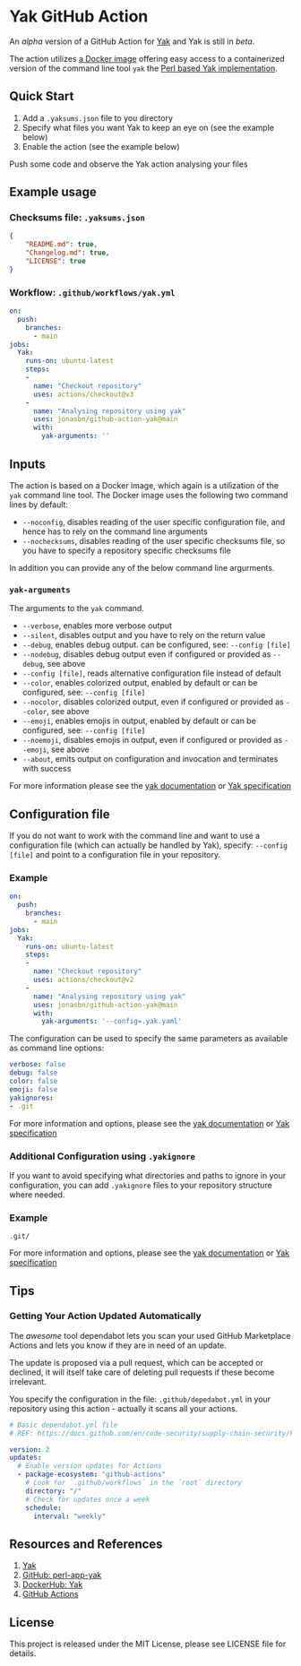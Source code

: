 # Yak GitHub Action

An _alpha_ version of a GitHub Action for [Yak] and Yak is still in _beta_.

The action utilizes [a Docker image][dockerhub] offering easy access to a containerized version of the command line tool `yak` the [Perl based Yak implementation][yak].

## Quick Start

1. Add a `.yaksums.json` file to you directory
1. Specify what files you want Yak to keep an eye on (see the example below)
1. Enable the action (see the example below)

Push some code and observe the Yak action analysing your files

## Example usage

### Checksums file: `.yaksums.json`

```json
{
    "README.md": true,
    "Changelog.md": true,
    "LICENSE": true
}
```

### Workflow: `.github/workflows/yak.yml`

```yaml
on:
  push:
    branches:
      - main
jobs:
  Yak:
    runs-on: ubuntu-latest
    steps:
    -
      name: "Checkout repository"
      uses: actions/checkout@v3
    -
      name: "Analysing repository using yak"
      uses: jonasbn/github-action-yak@main
      with:
        yak-arguments: ''
```

## Inputs

The action is based on a Docker image, which again is a utilization of the `yak` command line tool. The Docker image uses the following two command lines by default:

- `--noconfig`, disables reading of the user specific configuration file, and hence has to rely on the command line arguments
- `--nochecksums`, disables reading of the user specific checksums file, so you have to specify a repository specific checksums file

In addition you can provide any of the below command line argurments.

### `yak-arguments`

The arguments to the `yak` command.

- `--verbose`, enables more verbose output
- `--silent`, disables output and you have to rely on the return value
- `--debug`, enables debug output. can be configured, see: `--config [file]`
- `--nodebug`, disables debug output even if configured or provided as `--debug`, see above
- `--config [file]`, reads alternative configuration file instead of default
- `--color`, enables colorized output, enabled by default or can be configured, see: `--config [file]`
- `--nocolor`, disables colorized output, even if configured or provided as `--color`, see above
- `--emoji`, enables emojis in output, enabled by default or can be configured, see: `--config [file]`
- `--noemoji`, disables emojis in output, even if configured or provided as `--emoji`, see above
- `--about`, emits output on configuration and invocation and terminates with success

For more information please see the [yak documentation][yak] or [Yak specification][Yak]

## Configuration file

If you do not want to work with the command line and want to use a configuration file (which can actually be handled by Yak), specify: `--config [file]` and point to a configuration file in your repository.

### Example

```yaml
on:
  push:
    branches:
      - main
jobs:
  Yak:
    runs-on: ubuntu-latest
    steps:
    -
      name: "Checkout repository"
      uses: actions/checkout@v2
    -
      name: "Analysing repository using yak"
      uses: jonasbn/github-action-yak@main
      with:
        yak-arguments: '--config=.yak.yaml'
```

The configuration can be used to specify the same parameters as available as command line options:

```yaml
verbose: false
debug: false
color: false
emoji: false
yakignores:
- .git
```

For more information and options, please see the [yak documentation][yak] or [Yak specification][Yak]

### Additional Configuration using `.yakignore`

If you want to avoid specifying what directories and paths to ignore in your configuration, you can add `.yakignore` files to your repository structure where needed.

### Example

```.gitignore
.git/
```

For more information and options, please see the [yak documentation][yak] or [Yak specification][Yak]

## Tips

### Getting Your Action Updated Automatically

The _awesome_ tool dependabot lets you scan your used GitHub Marketplace Actions and lets you know if they are in need of an update.

The update is proposed via a pull request, which can be accepted or declined, it will itself take care of deleting pull requests if these become irrelevant.

You specify the configuration in the file: `.github/depedabot.yml` in your repository using this action - actually it scans all your actions.

```yaml
# Basic dependabot.yml file
# REF: https://docs.github.com/en/code-security/supply-chain-security/keeping-your-actions-up-to-date-with-dependabot

version: 2
updates:
  # Enable version updates for Actions
  - package-ecosystem: "github-actions"
    # Look for `.github/workflows` in the `root` directory
    directory: "/"
    # Check for updates once a week
    schedule:
      interval: "weekly"
```

## Resources and References

1. [Yak]
1. [GitHub: perl-app-yak][yak]
1. [DockerHub: Yak][dockerhub]
1. [GitHub Actions][actions]

## License

This project is released under the MIT License, please see LICENSE file for details.

[Yak]: https://jonasbn.github.io/yak
[yak]: https://github.com/jonasbn/perl-app-yak
[dockerhub]: https://hub.docker.com/repository/docker/jonasbn/yak
[actions]: https://docs.github.com/en/free-pro-team@latest/actions
